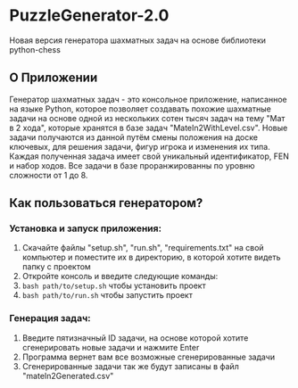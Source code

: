 # PuzzleGenerator-2.0
Новая версия генератора шахматных задач на основе библиотеки python-chess

## О Приложении
Генератор шахматных задач - это консольное приложение, написанное на языке Python, которое позволяет создавать похожие шахматные задачи на основе одной из нескольких сотен тысяч задач на тему "Мат в 2 хода", которые хранятся в базе задач "MateIn2WithLevel.csv". Новые задачи получаются из данной путём смены положения на доске ключевых, для решения задачи, фигур игрока и изменения их типа. Каждая полученная задача имеет свой уникальный идентификатор, FEN и набор ходов. Все задачи в базе проранжированны по уровню сложности от 1 до 8.
## Как пользоваться генератором? 
### Установка и запуск приложения:
1. Скачайте файлы "setup.sh", "run.sh", "requirements.txt" на свой компьютер и поместите их в директорию, в которой хотите видеть папку с проектом
2. Откройте консоль и введите следующие команды:
3. ```bash path/to/setup.sh``` чтобы установить проект
4. ```bash path/to/run.sh``` чтобы запустить проект
### Генерация задач:
1. Введите пятизначный ID задачи, на основе которой хотите сгенерировать новые задачи и нажмите Enter
2. Программа вернет вам все возможные сгенерированные задачи
3. Сгенерированные задачи так же будут записаны в файл "mateIn2Generated.csv"
